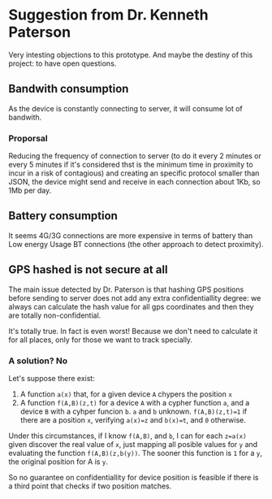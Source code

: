 # Suggestion from Dr. Kenneth Paterson

Very intesting objections to this prototype.
And maybe the destiny of this project: to have open questions.

## Bandwith consumption
As the device is constantly connecting to server, it will consume lot of
bandwith.

### Proporsal
Reducing the frequency of connection to server (to do it every 2 minutes or
every 5 minutes if it's considered thst is the minimum time in proximity
to incur in a risk of contagious) and creating an specific protocol 
smaller than JSON, the device might send and receive in each connection about 
1Kb, so 1Mb per day.


## Battery consumption
It seems 4G/3G connections are more expensive in terms of battery than Low
energy Usage BT connections (the other approach to detect proximity).


## GPS hashed is not secure at all
The main issue detected by Dr. Paterson is that hashing GPS positions 
before sending to server does not add any extra confidentiallity degree:
we always can calculate the hash value for all gps coordinates and then
they are totally non-confidential.

It's totally true. In fact is even worst!
Because we don't need to calculate it for all places, only for those we want
to track specially.

### A solution? No

Let's suppose there exist:

1. A function `a(x)` that, for a given device `A` chypers the position `x`
1. A function `f(A,B)(z,t)` for a device `A` with a cypher function `a`, 
and a device `B` with a cyhper funcion `b`. `a` and `b` unknown.
`f(A,B)(z,t)=1` if there are a position `x`, verifying
`a(x)=z` and `b(x)=t`, and `0` otherwise.

Under this circumstances, if I know `f(A,B)`, and `b`, I can for each 
`z=a(x)` given discover the real value of `x`, just mapping all posible
values for `y` and evaluating the function `f(A,B)(z,b(y))`.
The sooner this function is `1` for a `y`, the original position for A is `y`.

So no guarantee on confidentiallity for device position is feasible
if there is a third point that checks if two position matches.

